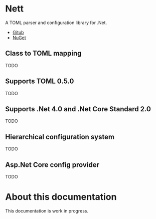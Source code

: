 # Nett

A TOML parser and configuration library for .Net.
+ [Gitub](https://github.com/paiden/Nett)
+ [NuGet](https://www.nuget.org/packages/Nett/)

## Class to TOML mapping
TODO

## Supports TOML 0.5.0
TODO

## Supports .Net 4.0 and .Net Core Standard 2.0
TODO

## Hierarchical configuration system
TODO

## Asp.Net Core config provider
TODO


# About this documentation

This documentation is work in progress.